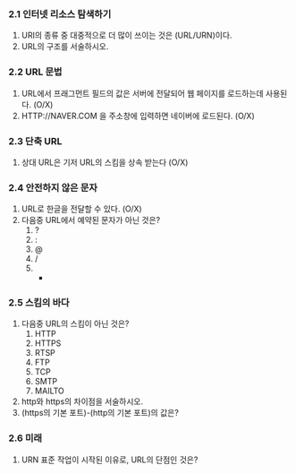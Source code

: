 ### 2.1 인터넷 리소스 탐색하기 
1. URI의 종류 중 대중적으로 더 많이 쓰이는 것은 (URL/URN)이다.
2. URL의 구조를 서술하시오. 

### 2.2 URL 문법 
1. URL에서 프래그먼트 필드의 값은 서버에 전달되어 웹 페이지를 로드하는데 사용된다. (O/X)
2. HTTP://NAVER.COM 을 주소창에 입력하면 네이버에 로드된다. (O/X)


### 2.3 단축 URL
1. 상대 URL은 기저 URL의 스킴을 상속 받는다 (O/X)

### 2.4 안전하지 않은 문자
1. URL로 한글을 전달할 수 있다. (O/X)
1. 다음중 URL에서 예약된 문자가 아닌 것은?
   1. ?
   2. :
   3. @
   4. /
   5. -

### 2.5 스킴의 바다
1. 다음중 URL의 스킴이 아닌 것은?
   1. HTTP
   2. HTTPS
   3. RTSP
   4. FTP
   5. TCP
   6. SMTP
   7. MAILTO
2. http와 https의 차이점을 서술하시오. 
3. (https의 기본 포트)-(http의 기본 포트)의 값은?

### 2.6 미래
1. URN 표준 작업이 시작된 이유로, URL의 단점인 것은?
